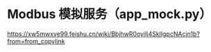 # Modbus 模拟服务（app_mock.py）
https://xw5mwxve99.feishu.cn/wiki/BbjhwR0oyiIj4SklIgpcNAcjn1b?from=from_copylink